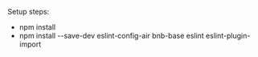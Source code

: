 
Setup steps:

* npm install
* npm install --save-dev eslint-config-air bnb-base eslint eslint-plugin-import

